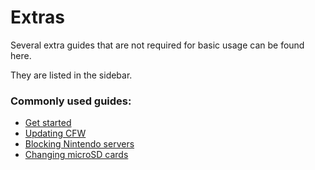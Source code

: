 # Extras

Several extra guides that are not required for basic usage can be found here.

They are listed in the sidebar.

### **Commonly used guides**:

- [Get started](index.md)
- [Updating CFW](updating.md)
- [Blocking Nintendo servers](blocking_nintendo.md)
- [Changing microSD cards](transfer_sd.md)
